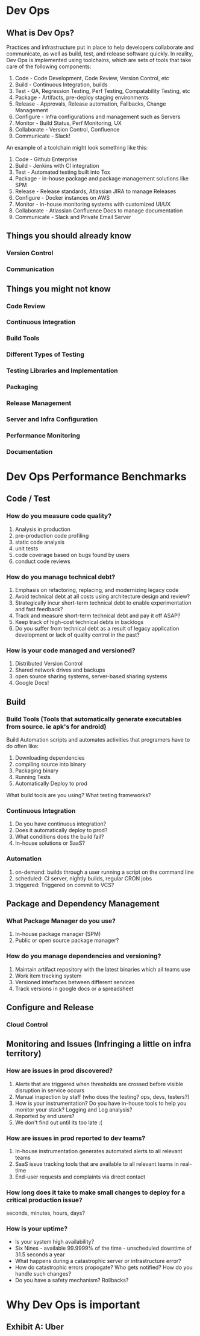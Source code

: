 # Dev Ops

## What is Dev Ops?

Practices and infrastructure put in place to help developers collaborate and communicate, as well as build, test, and release
software quickly. In reality, Dev Ops is implemented using toolchains, which are sets of tools that take care of the following
components:<br>

1) Code - Code Development, Code Review, Version Control, etc <br>
2) Build - Continuous Integration, builds<br>
3) Test - QA, Regression Testing, Perf Testing, Compatability Testing, etc<br>
4) Package - Artifacts, pre-deploy staging environments<br>
5) Release - Approvals, Release automation, Fallbacks, Change Management<br>
6) Configure - Infra configurations and management such as Servers<br>
7) Monitor - Build Status, Perf Monitoring, UX<br>
8) Collaborate - Version Control, Confluence<br>
9) Communicate - Slack!<br>

An example of a toolchain might look something like this:<br>

1) Code - Github Enterprise<br>
2) Build - Jenkins with CI integration<br>
3) Test - Automated testing built into Tox<br>
4) Package - in-house package and package management solutions like SPM<br>
5) Release - Release standards, Atlassian JIRA to manage Releases<br>
6) Configure - Docker instances on AWS<br>
7) Monitor - in-house monitoring systems with customized UI/UX<br>
8) Collaborate - Atlassian Confluence Docs to manage documentation<br>
9) Communicate - Slack and Private Email Server<br>

## Things you should already know

### Version Control
### Communication

## Things you might not know

### Code Review
### Continuous Integration
### Build Tools
### Different Types of Testing
### Testing Libraries and Implementation
### Packaging
### Release Management
### Server and Infra Configuration
### Performance Monitoring
### Documentation

# Dev Ops Performance Benchmarks

## Code / Test
### How do you measure code quality?
1) Analysis in production <br>
2) pre-production code profiling<br>
3) static code analysis<br>
4) unit tests<br>
5) code coverage based on bugs found by users<br>
6) conduct code reviews<br>

### How do you manage technical debt?
1) Emphasis on refactoring, replacing, and modernizing legacy code<br>
2) Avoid technical debt at all costs using architecture design and review?<br>
3) Strategically incur short-term technical debt to enable experimentation and fast feedback?<br>
4) Track and measure short-term technical debt and pay it off ASAP?<br>
5) Keep track of high-cost technical debts in backlogs<br>
6) Do you suffer from technical debt as a result of legacy application development or lack of quality control in the past?<br>

### How is your code managed and versioned?
1) Distributed Version Control<br>
2) Shared network drives and backups<br>
3) open source sharing systems, server-based sharing systems<br>
4) Google Docs!<br>


## Build
### Build Tools (Tools that automatically generate executables from source. ie apk's for android)
Build Automation scripts and automates activities that programers have to do often like:

1) Downloading dependencies<br>
2) compiling source into binary<br>
3) Packaging binary<br>
4) Running Tests<br>
5) Automatically Deploy to prod<br>

What build tools are you using? What testing frameworks?

### Continuous Integration
1) Do you have continuous integration?<br>
2) Does it automatically deploy to prod?<br>
3) What conditions does the build fail?<br>
4) In-house solutions or SaaS?<br>

### Automation
1) on-demand: builds through a user running a script on the command line<br>
2) scheduled: CI server, nightly builds, regular CRON jobs<br>
3) triggered: Triggered on commit to VCS? <br>

## Package and Dependency Management
### What Package Manager do you use?
1) In-house package manager (SPM)<br>
2) Public or open source package manager?<br>

### How do you manage dependencies and versioning?
1) Maintain artifact repository with the latest binaries which all teams use<br>
2) Work item tracking system <br>
3) Versioned interfaces between different services<br>
4) Track versions in google docs or a spreadsheet<br>

## Configure and Release
### Cloud Control



## Monitoring and Issues (Infringing a little on infra territory)
### How are issues in prod discovered?
1) Alerts that are triggered when thresholds are crossed before visible disruption in service occurs <br>
2) Manual inspection by staff (who does the testing? ops, devs, testers?)<br>
3) How is your instrumentation? Do you have in-house tools to help you monitor your stack? Logging and Log analysis?<br>
4) Reported by end users?<br>
5) We don't find out until its too late :(


### How are issues in prod reported to dev teams?
1) In-house instrumentation generates automated alerts to all relevant teams<br>
2) SaaS issue tracking tools that are available to all relevant teams in real-time<br>
3) End-user requests and complaints via direct contact<br>

### How long does it take to make small changes to deploy for a critical production issue?
seconds, minutes, hours, days?

### How is your uptime?
- Is your system high availability?<br>
- Six Nines - available 99.9999% of the time - unscheduled downtime of 31.5 seconds a year<br>
- What happens during a catastrophic server or infrastructure error?<br>
- How do catastrophic errors propogate? Who gets notified? How do you handle such changes?<br>
- Do you have a safety mechanism? Rollbacks? <br>


# Why Dev Ops is important

## Exhibit A: Uber










